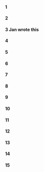 #### 1
#### 2

#### 3 Jan wrote this

#### 4
#### 5
#### 6
#### 7
#### 8
#### 9
#### 10
#### 11
#### 12
#### 13
#### 14
#### 15